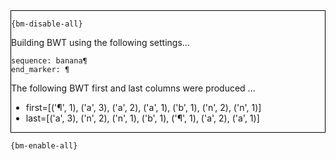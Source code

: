 <div style="border:1px solid black;">

`{bm-disable-all}`

Building BWT using the following settings...

```
sequence: banana¶
end_marker: ¶

```


The following BWT first and last columns were produced ...

 * first=[('¶', 1), ('a', 3), ('a', 2), ('a', 1), ('b', 1), ('n', 2), ('n', 1)]
 * last=[('a', 3), ('n', 2), ('n', 1), ('b', 1), ('¶', 1), ('a', 2), ('a', 1)]

</div>

`{bm-enable-all}`

